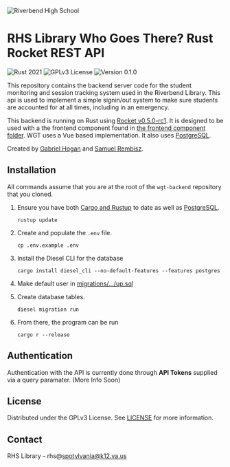 ![Riverbend High School](https://www.spotsylvania.k12.va.us/cms/lib/VA01918722/Centricity/Template/GlobalAssets/images///logos/RHS.png)

# **RHS Library Who Goes There?** Rust Rocket REST API

![Rust 2021](https://img.shields.io/badge/Rust-2021-%232D44A4?style=flat)
![GPLv3 License](https://img.shields.io/badge/License-GPLv3-%232D44A4?style=flat)
![Version 0.1.0](https://img.shields.io/badge/Version-v0.1.0-%232D44A4?style=flat)

This repository contains the backend server code for the student monitoring and session tracking system used in the Riverbend Library. This api is used to implement a simple signin/out system to make sure students are accounted for at all times, including in an emergency.

This backend is running on Rust using [Rocket v0.5.0-rc1](https://rocket.rs/). It is designed to be used with a the frontend component found in [the frontend component folder](/frontend). WGT uses a Vue based implementation. It also uses [PostgreSQL](https://www.postgresql.org/).

Created by [Gabriel Hogan](https://gabrielhogan.com) and [Samuel Rembisz](https://stappsworld.com).


## Installation
All commands assume that you are at the root of the `wgt-backend` repository that you cloned.
1. Ensure you have both [Cargo and Rustup](https://rustup.rs/) to date as well as [PostgreSQL](https://www.postgresql.org/).
    ```
    rustup update
    ```

2. Create and populate the `.env` file.
    ```
    cp .env.example .env
    ```

3. Install the Diesel CLI for the database
    ```
    cargo install diesel_cli --no-default-features --features postgres
    ```

4. Make default user in [migrations/.../up.sql](migrations/2022-01-31-022712_students/up.sql)

5. Create database tables.
    ```
    diesel migration run
    ```

6. From there, the program can be run
    ```
    cargo r --release
    ```

## Authentication
Authentication with the API is currently done through **API Tokens** supplied via a query paramater.
(More Info Soon)

## License
Distributed under the GPLv3 License. See [LICENSE](LICENSE) for more information.

## Contact
RHS Library - rhs@spotylvania@k12.va.us
